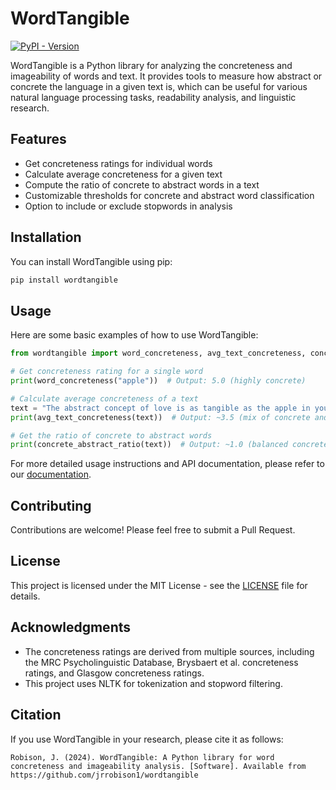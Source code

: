 # WordTangible
[![PyPI - Version](https://img.shields.io/pypi/v/wordtangible?link=https%3A%2F%2Fpypi.org%2Fproject%2Fwordtangible%2F)](https://pypi.org/project/wordtangible/) 

WordTangible is a Python library for analyzing the concreteness and imageability of words and text. It provides tools to measure how abstract or concrete the language in a given text is, which can be useful for various natural language processing tasks, readability analysis, and linguistic research.

## Features

- Get concreteness ratings for individual words
- Calculate average concreteness for a given text
- Compute the ratio of concrete to abstract words in a text
- Customizable thresholds for concrete and abstract word classification
- Option to include or exclude stopwords in analysis

## Installation

You can install WordTangible using pip:

```bash
pip install wordtangible
```

## Usage

Here are some basic examples of how to use WordTangible:

```python
from wordtangible import word_concreteness, avg_text_concreteness, concrete_abstract_ratio

# Get concreteness rating for a single word
print(word_concreteness("apple"))  # Output: 5.0 (highly concrete)

# Calculate average concreteness of a text
text = "The abstract concept of love is as tangible as the apple in your hand."
print(avg_text_concreteness(text))  # Output: ~3.5 (mix of concrete and abstract)

# Get the ratio of concrete to abstract words
print(concrete_abstract_ratio(text))  # Output: ~1.0 (balanced concrete and abstract words)
```

For more detailed usage instructions and API documentation, please refer to our [documentation](link-to-your-docs).

## Contributing

Contributions are welcome! Please feel free to submit a Pull Request.

## License

This project is licensed under the MIT License - see the [LICENSE](LICENSE) file for details.

## Acknowledgments

- The concreteness ratings are derived from multiple sources, including the MRC Psycholinguistic Database, Brysbaert et al. concreteness ratings, and Glasgow concreteness ratings.
- This project uses NLTK for tokenization and stopword filtering.

## Citation

If you use WordTangible in your research, please cite it as follows:

```
Robison, J. (2024). WordTangible: A Python library for word concreteness and imageability analysis. [Software]. Available from https://github.com/jrrobison1/wordtangible
```
